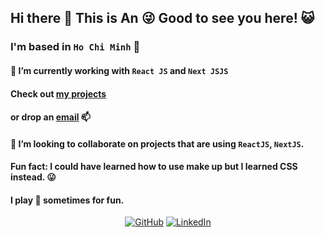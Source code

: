 ## Hi there 👋 This is An :stuck_out_tongue_winking_eye: Good to see you here! :smiley_cat:

### I'm based in `Ho Chi Minh` :city_sunset:

#### 🌱 I’m currently working with `React JS` and `Next JSJS`
#### Check out [my projects](https://github.com/tnngoan?tab=repositories)
#### or drop an [email](mailto:ngoan.n.tr@gmail.com) 📫
#### 👯 I’m looking to collaborate on projects that are using `ReactJS`, `NextJS`.
 
#### Fun fact: I could have learned how to use make up but I learned CSS instead. 😛

#### I play 🎱 sometimes for fun.

<p align="center">
	<a href="https://github.com/tnngoan"><img src="https://img.icons8.com/bubbles/50/000000/github.png" alt="GitHub"/></a>
	<a href="https://www.linkedin.com/in/tnngoan/"><img src="https://img.icons8.com/bubbles/50/000000/linkedin.png" alt="LinkedIn"/></a>
</p>
